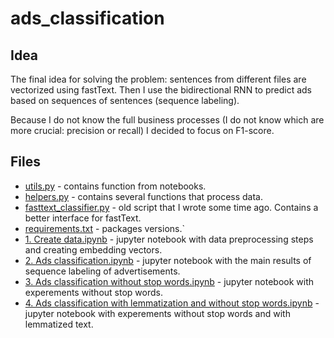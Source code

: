 # ads_classification

## Idea
The final idea for solving the problem: sentences from different files are vectorized using fastText. Then I use the bidirectional RNN to predict ads based on sequences of sentences (sequence labeling).

Because I do not know the full business processes (I do not know which are more crucial: precision or recall) I decided to focus on F1-score.

## Files
* [utils.py](https://github.com/romanchereshnev/ads_classification/blob/master/utils.py) - contains function from notebooks.
* [helpers.py](https://github.com/romanchereshnev/ads_classification/blob/master/helpers.py) - contains several functions that process data.
* [fasttext_classifier.py](https://github.com/romanchereshnev/ads_classification/blob/master/fasttext_classifier.py) - old script that I wrote some time ago. Contains a better interface for fastText.
* [requirements.txt](https://github.com/romanchereshnev/ads_classification/blob/master/requirements.txt) - packages versions.`
* [1. Create data.ipynb](https://github.com/romanchereshnev/ads_classification/blob/master/1.%20Create%20data.ipynb) - jupyter notebook with data preprocessing steps and creating embedding vectors.
* [2. Ads classification.ipynb](https://github.com/romanchereshnev/ads_classification/blob/master/2.%20Ads%20classification.ipynb) - jupyter notebook with the main results of sequence labeling of advertisements.
* [3. Ads classification without stop words.ipynb](https://github.com/romanchereshnev/ads_classification/blob/master/3.%20Ads%20classification%20without%20stop%20words.ipynb) - jupyter notebook with experements without stop words.
* [4. Ads classification with lemmatization and without stop words.ipynb](https://github.com/romanchereshnev/ads_classification/blob/master/4.%20Ads%20classification%20with%20lemmatization%20and%20without%20stop%20words.ipynb) - jupyter notebook with experements without stop words and with lemmatized text.
